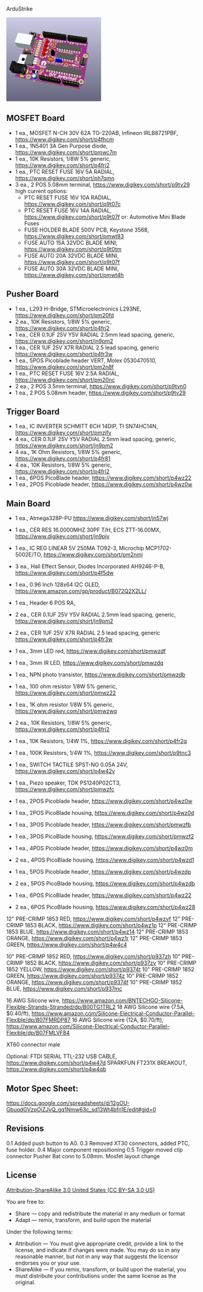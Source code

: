 ArduStrike

![Picture](images/project.png) 

MOSFET Board
-------------
- 1 ea., MOSFET N-CH 30V 62A TO-220AB, Infineon IRLB8721PBF, https://www.digikey.com/short/p4fhcm
- 1 ea., 1N5401 3A Gen Purpose diode, https://www.digikey.com/short/pmwc7m
- 1 ea., 10K Resistors, 1/8W 5% generic, https://www.digikey.com/short/p4frj2 
- 1 ea., PTC RESET FUSE 16V 5A RADIAL, https://www.digikey.com/short/ph7qmn
- 3 ea., 2 POS 5.08mm terminal, https://www.digikey.com/short/p9tv29
high current options:
	- PTC RESET FUSE 16V 10A RADIAL, https://www.digikey.com/short/p9t07c
	- PTC RESET FUSE 16V 14A RADIAL, https://www.digikey.com/short/p9t07f
	or: Automotive Mini Blade Fuses
	- FUSE HOLDER BLADE 500V PCB, Keystone 3568, https://www.digikey.com/short/pmwt83
	- FUSE AUTO 15A 32VDC BLADE MINI, https://www.digikey.com/short/p9t0tm
	- FUSE AUTO 20A 32VDC BLADE MINI, https://www.digikey.com/short/p9t07f
	- FUSE AUTO 30A 32VDC BLADE MINI, https://www.digikey.com/short/pmwt4h

Pusher Board
-------------
- 1 ea., L293 H-Bridge, STMicroelectronics L293NE, https://www.digikey.com/short/pm20fd
- 2 ea., 10K Resistors, 1/8W 5% generic, https://www.digikey.com/short/p4frj2 
- 1 ea., CER 0.1UF 25V Y5V RADIAL 2.5mm lead spacing, generic, https://www.digikey.com/short/jn9pm2
- 1 ea., CER 1UF 25V X7R RADIAL 2.5 lead spacing, generic https://www.digikey.com/short/p4fr3w
- 1 ea., 5POS Picoblade header VERT, Molex 0530470510, https://www.digikey.com/short/pm2n8f
- 1 ea., PTC RESET FUSE 16V 2.5A RADIAL, https://www.digikey.com/short/pm20nc
- 2 ea., 2 POS 3.5mm terminal, https://www.digikey.com/short/p9tvn0
- 1 ea., 2 POS 5.08mm header, https://www.digikey.com/short/p9tv29

Trigger Board
--------------
- 1 ea., IC INVERTER SCHMITT 6CH 14DIP, TI SN74HC14N, https://www.digikey.com/short/pmzjfv
- 4 ea., CER 0.1UF 25V Y5V RADIAL 2.5mm lead spacing, generic, https://www.digikey.com/short/jn9pm2
- 4 ea., 1K Ohm Resistors, 1/8W 5% generic, https://www.digikey.com/short/p4fr81
- 4 ea., 10K Resistors, 1/8W 5% generic, https://www.digikey.com/short/p4frj2 
- 1 ea., 6POS PicoBlade header, https://www.digikey.com/short/p4wz22
- 1 ea., 2POS Picoblade header, https://www.digikey.com/short/p4wz0w


Main Board
----------------
- 1 ea., Atmega328P-PU https://www.digikey.com/short/jn57wj
- 1 ea., CER RES 16.0000MHZ 30PF T/H, ECS ZTT-16.00MX, https://www.digikey.com/short/jn9pjv
- 1 ea., IC REG LINEAR 5V 250MA TO92-3, Microchip MCP1702-5002E/TO, https://www.digikey.com/short/pm2nmj
- 3 ea., Hall Effect Sensor, Diodes Incorporated AH9246-P-B, https://www.digikey.com/short/p4f5dw
- 1 ea., 0.96 Inch 128x64 I2C OLED, https://www.amazon.com/gp/product/B072Q2X2LL/
- 1 ea., Header 6 POS RA, 

- 2 ea., CER 0.1UF 25V Y5V RADIAL 2.5mm lead spacing, generic, https://www.digikey.com/short/jn9pm2
- 2 ea., CER 1UF 25V X7R RADIAL 2.5 lead spacing, generic https://www.digikey.com/short/p4fr3w

- 1 ea., 3mm LED red, https://www.digikey.com/short/pmwzdf
- 1 ea., 3mm IR LED, https://www.digikey.com/short/pmwzdq
- 1 ea., NPN photo transistor, https://www.digikey.com/short/pmwzdb

- 1 ea., 100 ohm resistor 1/8W 5% generic, https://www.digikey.com/short/pmwz22
- 1 ea., 1K ohm resistor 1/8W 5% generic, https://www.digikey.com/short/pmwzwq
- 2 ea., 10K Resistors, 1/8W 5% generic, https://www.digikey.com/short/p4frj2 

- 1 ea., 10K Resistors, 1/4W 1%, https://www.digikey.com/short/p4fr2q
- 1 ea., 100K Resistors, 1/4W 1%, https://www.digikey.com/short/p9tnc3

- 1 ea., SWITCH TACTILE SPST-NO 0.05A 24V, https://www.digikey.com/short/p4w42v
- 1 ea., Piezo speaker, TDK PS1240P02CT3,  https://www.digikey.com/short/pmwzfc

- 1 ea., 2POS Picoblade header, https://www.digikey.com/short/p4wz0w
- 1 ea., 2POS PicoBlade housing, https://www.digikey.com/short/p4wz0d

- 1 ea., 3POS Picoblade header, https://www.digikey.com/short/pmwzfb
- 1 ea., 3POS PicoBlade housing, https://www.digikey.com/short/pmwzf2

- 1 ea., 4POS Picoblade header, https://www.digikey.com/short/p4wz0m
- 2 ea., 4POS PicoBlade housing, https://www.digikey.com/short/p4wzd1

- 1 ea., 5POS Picoblade header, https://www.digikey.com/short/p4wzdp
- 2 ea., 5POS PicoBlade housing, https://www.digikey.com/short/p4wzdb

- 1 ea., 6POS PicoBlade header, https://www.digikey.com/short/p4wz22
- 2 ea., 6POS PicoBlade housing, https://www.digikey.com/short/p4wz28

12" PRE-CRIMP 1853 RED, https://www.digikey.com/short/p4wzvf
12" PRE-CRIMP 1853 BLACK, https://www.digikey.com/short/p4wz1p
12" PRE-CRIMP 1853 BLUE, https://www.digikey.com/short/p4wz14
12" PRE-CRIMP 1853 ORANGE, https://www.digikey.com/short/p4wz1r
12" PRE-CRIMP 1853 GREEN, https://www.digikey.com/short/p4w4c4

10" PRE-CRIMP 1852 RED, https://www.digikey.com/short/p937zh
10" PRE-CRIMP 1852 BLACK, https://www.digikey.com/short/p937zv
10" PRE-CRIMP 1852 YELLOW, https://www.digikey.com/short/p9374t
10" PRE-CRIMP 1852 GREEN, https://www.digikey.com/short/p9374z
10" PRE-CRIMP 1852 ORANGE, https://www.digikey.com/short/p9374f
10" PRE-CRIMP 1852 BLUE, https://www.digikey.com/short/p937mc

16 AWG Silicone wire, https://www.amazon.com/BNTECHGO-Silicone-Flexible-Strands-Stranded/dp/B00TG1TRL2
18 AWG Silicone wire (7.5A, $0.40/ft), https://www.amazon.com/Silicone-Electrical-Conductor-Parallel-Flexible/dp/B07FMRDP87
16 AWG Silicone wire (12A, $0.70/ft), https://www.amazon.com/Silicone-Electrical-Conductor-Parallel-Flexible/dp/B07FMLVF84

XT60 connector male

Optional:
FTDI SERIAL TTL-232 USB CABLE, https://www.digikey.com/short/p4w47d
SPARKFUN FT231X BREAKOUT, https://www.digikey.com/short/p4w4qb


Motor Spec Sheet:
----------------
https://docs.google.com/spreadsheets/d/12gOU-GbuqdGVzpOjZJvQ_gq1Nmw63c_sd13Wt4bfn1E/edit#gid=0


Revisions
----------------
0.1 Added push button to A0.
0.3 Removed XT30 connectors, added PTC, fuse holder.
0.4 Major component repositioning
0.5 Trigger moved clip connector
	Pusher Bat conn to 5.08mm.
	Mosfet layout change


License
----------------
[Attribution-ShareAlike 3.0 United States (CC BY-SA 3.0 US)](https://creativecommons.org/licenses/by-sa/3.0/us/)

You are free to:

- Share — copy and redistribute the material in any medium or format
- Adapt — remix, transform, and build upon the material

Under the following terms:

- Attribution — You must give appropriate credit, provide a link to the license, and indicate if changes were made. You may do so in any reasonable manner, but not in any way that suggests the licensor endorses you or your use.
- ShareAlike — If you remix, transform, or build upon the material, you must distribute your contributions under the same license as the original.
